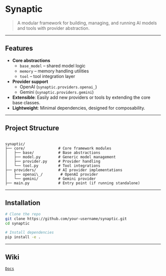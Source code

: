 # Synaptic

> A modular framework for building, managing, and running AI models and tools
> with provider abstraction.

---

## Features

- **Core abstractions**
  - `base_model` – shared model logic
  - `memory` – memory handling utilities
  - `tool` – tool integration layer
- **Provider support**
  - OpenAI (`synaptic.providers.openai_`)
  - Gemini (`synaptic.providers.gemini`)
- **Extensible**: Easily add new providers or tools by extending the core base classes.
- **Lightweight**: Minimal dependencies, designed for composability.

---

## Project Structure

```

synaptic/
├── core/               # Core framework modules
│   ├── base/           # Base abstractions
│   ├── model.py        # Generic model management
│   ├── provider.py     # Provider handling
│   └── tool.py         # Tool integrations
├── providers/          # AI provider implementations
│   ├── openai\_/        # OpenAI provider
│   └── gemini/         # Gemini provider
├── main.py             # Entry point (if running standalone)

```

---

## Installation

```bash
# Clone the repo
git clone https://github.com/your-username/synaptic.git
cd synaptic

# Install dependencies
pip install -e .
```

---

## Wiki

[`Docs`](https://github.com/PhoeniX5971/synaptic/blob/main/docs/)
